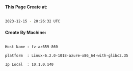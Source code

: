 
   
#### This Page Create at:

```bash

2023-12-15 - 20:26:32 UTC

```

#### Create By Machine:

```bash

Host Name : fv-az659-860

platform  : Linux-6.2.0-1018-azure-x86_64-with-glibc2.35

Ip Local  : 10.1.0.140

```

